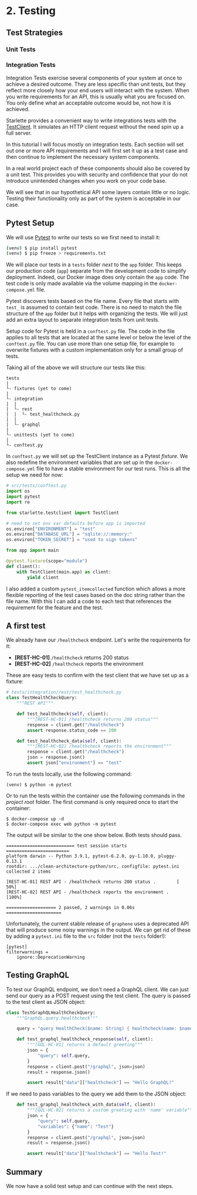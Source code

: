 # 2. Testing

## Test Strategies

### Unit Tests

### Integration Tests

Integration Tests exercise several components of your system at once to achieve a desired outcome. They are less specific than unit tests, but they reflect more closely how your end users will interact with the system. When you write requirements for an API, this is usually what you are focused on. You only define what an acceptable outcome would be, not how it is achieved.

Starlette provides a convenient way to write integrations tests with the [TestClient](https://www.starlette.io/testclient/). It simulates an HTTP client request without the need spin up a full server.

In this tutorial I will focus mostly on integration tests. Each section will set out one or more API requirements and I will first set it up as a test case and then continue to implement the necessary system components.

In a real world project each of these components should also be covered by a unit test. This provides you with security and confidence that your do not introduce unintended changes when you work on your code base.

We will see that in our hypothetical API some layers contain little or no logic. Testing their functionality only as part of the system is acceptable in our case.

## Pytest Setup

We will use [Pytest](https://docs.pytest.org/en/stable/) to write our tests so we first need to install it:

```bash
(venv) $ pip install pytest
(venv) $ pip freeze > requirements.txt
```

We will place our tests in a `tests` folder _next_ to the `app` folder. This keeps our production code (`app`) separate from the development code to simplify deployment. Indeed, our Docker image does only contain the `app` code. The test code is only made available via the volume mapping in the `docker-compose.yml` file.

Pytest discovers tests based on the file name. Every file that starts with `test_` is assumed to contain test code. There is no need to match the file structure of the `app` folder but it helps with organizing the tests. We will just add an extra layout to separate integration tests from unit tests.

Setup code for Pytest is held in a `conftest.py` file. The code in the file applies to all tests that are located at the same level or below the level of the `conftest.py` file. You can use more than one setup file, for example to overwrite fixtures with a custom implementation only for a small group of tests.

Taking all of the above we will structure our tests like this:

```
tests
|
└- fixtures (yet to come)
|
└- integration
|  |
|  └- rest
|  |  └- test_healthcheck.py
|  |
|  └- graphql
|
└- unittests (yet to come)
|
└- conftest.py
```

In `conftest.py` we will set up the TestClient instance as a Pytest _fixture_. We also redefine the environment variables that are set up in the `docker-compose.yml` file to have a stable environment for our test runs. This is all the setup we need for now:

```python
# src/tests/conftest.py
import os
import pytest
import re

from starlette.testclient import TestClient

# need to set env var defaults before app is imported
os.environ["ENVIRONMENT"] = "test"
os.environ["DATABASE_URL"] = "sqlite://:memory:"
os.environ["TOKEN_SECRET"] = "used to sign tokens"

from app import main

@pytest.fixture(scope="module")
def client():
    with TestClient(main.app) as client:
        yield client
```

I also added a custom `pytest_itemcollected` function which allows a more flexible reporting of the test cases based on the doc string rather than the file name. With this I can add a code to each test that references the requirement for the feature and the test.

## A first test

We already have our `/healthcheck` endpoint. Let's write the requirements for it:

- **[REST-HC-01]** `/healthcheck` returns 200 status
- **[REST-HC-02]** `/healthcheck` reports the environment

These are easy tests to confirm with the test client that we have set up as a fixture:

```python
# tests/integration/rest/test_healthcheck.py
class TestHealthCheckQuery:
    """REST API"""

    def test_healthcheck(self, client):
        """[REST-HC-01] /healthcheck returns 200 status"""
        response = client.get("/healthcheck")
        assert response.status_code == 200

    def test_healthcheck_data(self, client):
        """[REST-HC-02] /healthcheck reports the environment"""
        response = client.get("/healthcheck")
        json = response.json()
        assert json["environment"] == "test"
```

To run the tests locally, use the following command:

```
(venv) $ python -m pytest
```

Or to run the tests within the container use the following commands in the _project root_ folder. The first command is only required once to start the container:

```
$ docker-compose up -d
$ docker-compose exec web python -m pytest
```

The output will be similar to the one show below. Both tests should pass.

```
========================== test session starts ========================
platform darwin -- Python 3.9.1, pytest-6.2.0, py-1.10.0, pluggy-0.13.1
rootdir: .../clean-architecture-python/src, configfile: pytest.ini
collected 2 items

[REST-HC-01] REST API - /healthcheck returns 200 status .        [ 50%]
[REST-HC-02] REST API - /healthcheck reports the environment .   [100%]

=================== 2 passed, 2 warnings in 0.06s =====================
```

Unfortunately, the current stable release of `graphene` uses a deprecated API that will produce some noisy warnings in the output. We can get rid of these by adding a `pytest.ini` file to the `src` folder (not the `tests` folder!):

```
[pytest]
filterwarnings =
    ignore::DeprecationWarning
```

## Testing GraphQL

To test our GraphQL endpoint, we don't need a GraphQL client. We can just send our query as a POST request using the test client. The query is passed to the test client as JSON object:

```python
class TestGraphQLHealthCheckQuery:
    """GraphQL.query.healthcheck"""

    query = "query HealthCheck($name: String) { healthcheck(name: $name) }"

    def test_graphql_healthcheck_response(self, client):
        """[GQL-HC-01] returns a default greeting"""
        json = {
            "query": self.query,
        }
        response = client.post("/graphql", json=json)
        result = response.json()

        assert result["data"]["healthcheck"] == "Hello GraphQL!"
```

If we need to pass variables to the query we add them to the JSON object:

```python
    def test_graphql_healthcheck_with_data(self, client):
        """[GQL-HC-02] returns a custom greeting with 'name' variable"""
        json = {
            "query": self.query,
            "variables": {"name": "Test"}
        }
        response = client.post("/graphql", json=json)
        result = response.json()

        assert result["data"]["healthcheck"] == "Hello Test!"
```

## Summary

We now have a solid test setup and can continue with the next steps.
